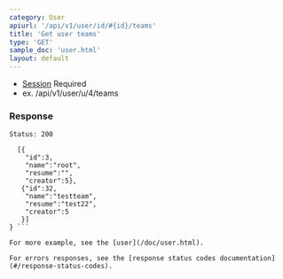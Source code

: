 ```yaml
---
category: User
apiurl: '/api/v1/user/id/#{id}/teams'
title: 'Get user teams'
type: 'GET'
sample_doc: 'user.html'
layout: default
---
```


* [Session](#/authentication) Required
* ex. /api/v1/user/u/4/teams

### Response

```Status: 200```
```{"teams":
  [{
    "id":3,
    "name":"root",
    "resume":"",
    "creator":5},
   {"id":32,
    "name":"testteam",
    "resume":"test22",
    "creator":5
   }]
} ```

For more example, see the [user](/doc/user.html).

For errors responses, see the [response status codes documentation](#/response-status-codes).
